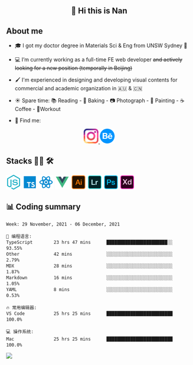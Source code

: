 <h2 align="center">👋 Hi this is Nan</h2>

## About me

- 🎓 I got my doctor degree in Materials Sci & Eng from UNSW Sydney :koala:

- :computer: I’m currently working as a full-time FE web developer ~~and actively looking for a new position (temporally in Beijing)~~

- :paintbrush: I'm experienced in designing and developing visual contents for commercial and academic organization in :australia: & :cn:

- :sunny: Spare time: :books: Reading - :bread: Baking - :camera: Photograph - :art: Painting - :coffee: Coffee - 💪Workout

- 💬 Find me:
<div align="center">
<a href="https://www.instagram.com/divetothesea/">

<img src="https://raw.githubusercontent.com/southchen/southchen/master/assets/instagram.svg" height="40em"  alt="divetothesea instagram"/>
</a>
<a href="https://www.behance.net/southchen">
<img src="https://raw.githubusercontent.com/southchen/southchen/master/assets/Behance.svg" height="40em"  alt="behance"/>
</a>
</div>

## Stacks 👨‍💻 🛠

<p align='left'>
<div style="display:inline-block">
<img src="https://raw.githubusercontent.com/southchen/southchen/master/assets/JavaScript.svg" height="40em"  alt="javascript"/>
<img src="https://raw.githubusercontent.com/southchen/southchen/master/assets/ts.svg" height="40em"  alt="typescript"/>
<img src="https://raw.githubusercontent.com/southchen/southchen/master/assets/react.svg" height="40em"  alt="react"/>
<img src="https://raw.githubusercontent.com/southchen/southchen/master/assets/Vue.svg" height="40em"  alt="vue"/>
<img src="https://raw.githubusercontent.com/southchen/southchen/master/assets/Adobe Ai.svg" height="40em"  alt="adobe ai"/>
<img src="https://raw.githubusercontent.com/southchen/southchen/master/assets/Adobe Lr.svg" height="40em"  alt="adobe lr"/>
<img src="https://raw.githubusercontent.com/southchen/southchen/master/assets/Adobe Ps.svg" height="40em"  alt="adobe Ps"/>
<img src="https://raw.githubusercontent.com/southchen/southchen/master/assets/Adobe Xd.svg" height="40em"  alt="adobe Xd"/>
</div>
</p>





## 📊 Coding summary

<!--START_SECTION:waka-->
```text
Week: 29 November, 2021 - 06 December, 2021

💬 编程语言: 
TypeScript        23 hrs 47 mins      ███████████████████████░░   93.55% 
Other             42 mins             ░░░░░░░░░░░░░░░░░░░░░░░░░   2.79% 
MDX               28 mins             ░░░░░░░░░░░░░░░░░░░░░░░░░   1.87% 
Markdown          16 mins             ░░░░░░░░░░░░░░░░░░░░░░░░░   1.05% 
YAML              8 mins              ░░░░░░░░░░░░░░░░░░░░░░░░░   0.53%

🔥 常用编辑器: 
VS Code           25 hrs 25 mins      █████████████████████████   100.0%

💻 操作系统: 
Mac               25 hrs 25 mins      █████████████████████████   100.0%

```


<!--END_SECTION:waka-->

<!-- ## Reading -->

![](https://visitor-badge.glitch.me/badge?page_id=southchen.southchen)
